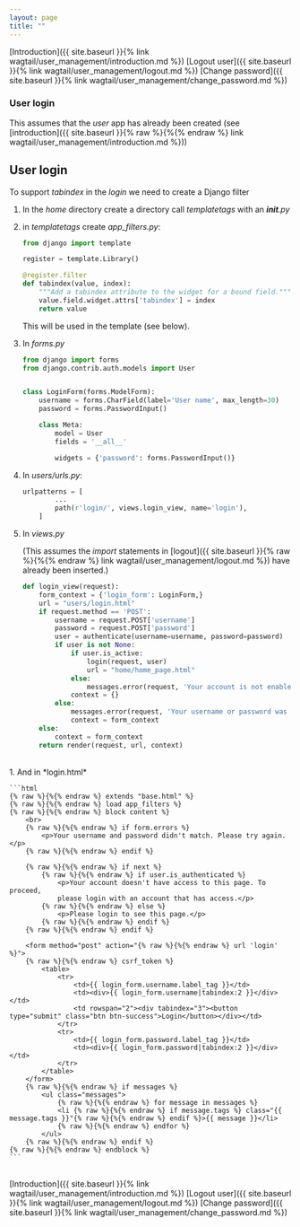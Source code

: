 ```yaml
---
layout: page
title: ""
---
```

[Introduction]({{ site.baseurl }}{% link wagtail/user_management/introduction.md %})
[Logout user]({{ site.baseurl }}{% link wagtail/user_management/logout.md %})
[Change password]({{ site.baseurl }}{% link wagtail/user_management/change_password.md %})

### User login

This assumes that the *user* app has already been created (see [introduction]({{ site.baseurl }}{% raw %}{%{% endraw %} link wagtail/user_management/introduction.md %}))

## User login

To support *tabindex* in the *login* we need to create a Django filter

1. In the *home* directory create a directory call *templatetags* with an *__init__.py*

1. in *templatetags* create *app_filters.py*:

    ```python     
    from django import template

    register = template.Library()    

    @register.filter
    def tabindex(value, index):
        """Add a tabindex attribute to the widget for a bound field."""
        value.field.widget.attrs['tabindex'] = index
        return value
    ```
    This will be used in the template (see below).

1. In *forms.py*

    ```python    
    from django import forms
    from django.contrib.auth.models import User


    class LoginForm(forms.ModelForm):
        username = forms.CharField(label='User name', max_length=30)
        password = forms.PasswordInput()

        class Meta:
            model = User
            fields = '__all__'

            widgets = {'password': forms.PasswordInput()}

    ```

1. In *users/urls.py*:

    ```python
    urlpatterns = [
            ...
            path(r'login/', views.login_view, name='login'),
        ]
    ```
1. In *views.py*

    (This assumes the *import* statements in [logout]({{ site.baseurl }}{% raw %}{%{% endraw %} link wagtail/user_management/logout.md %}) have already been inserted.)

    ```python
    def login_view(request):
        form_context = {'login_form': LoginForm,}
        url = "users/login.html"
        if request.method == 'POST':
            username = request.POST['username']
            password = request.POST['password']
            user = authenticate(username=username, password=password)
            if user is not None:
                if user.is_active:
                    login(request, user)
                    url = "home/home_page.html"
                else:
                    messages.error(request, 'Your account is not enabled!')
                context = {}
            else:
                messages.error(request, 'Your username or password was not recognized!')
                context = form_context
        else:
            context = form_context
        return render(request, url, context)
    ```
<br>
1. And in *login.html*

    ```html
    {% raw %}{%{% endraw %} extends "base.html" %}
    {% raw %}{%{% endraw %} load app_filters %}
    {% raw %}{%{% endraw %} block content %}
        <br>
        {% raw %}{%{% endraw %} if form.errors %}
            <p>Your username and password didn't match. Please try again.</p>
        {% raw %}{%{% endraw %} endif %}

        {% raw %}{%{% endraw %} if next %}
            {% raw %}{%{% endraw %} if user.is_authenticated %}
                <p>Your account doesn't have access to this page. To proceed,
                please login with an account that has access.</p>
            {% raw %}{%{% endraw %} else %}
                <p>Please login to see this page.</p>
            {% raw %}{%{% endraw %} endif %}
        {% raw %}{%{% endraw %} endif %}

        <form method="post" action="{% raw %}{%{% endraw %} url 'login' %}">
        {% raw %}{%{% endraw %} csrf_token %}
            <table>
                <tr>
                    <td>{{ login_form.username.label_tag }}</td>
                    <td><div>{{ login_form.username|tabindex:2 }}</div></td>
                    <td rowspan="2"><div tabindex="3"><button type="submit" class="btn btn-success">Login</button></div></td>
                </tr>
                <tr>
                    <td>{{ login_form.password.label_tag }}</td>
                    <td><div>{{ login_form.password|tabindex:2 }}</div></td>
                </tr>
            </table>
        </form>
        {% raw %}{%{% endraw %} if messages %}
            <ul class="messages">
                {% raw %}{%{% endraw %} for message in messages %}
                <li {% raw %}{%{% endraw %} if message.tags %} class="{{ message.tags }}"{% raw %}{%{% endraw %} endif %}>{{ message }}</li>
                {% raw %}{%{% endraw %} endfor %}
            </ul>
        {% raw %}{%{% endraw %} endif %}
    {% raw %}{%{% endraw %} endblock %}
    ```

<br>
[Introduction]({{ site.baseurl }}{% link wagtail/user_management/introduction.md %})
[Logout user]({{ site.baseurl }}{% link wagtail/user_management/logout.md %})
[Change password]({{ site.baseurl }}{% link wagtail/user_management/change_password.md %})
